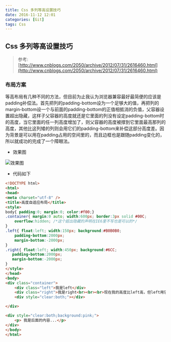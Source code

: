 ```yaml
---
title: Css 多列等高设置技巧
date: 2016-11-12 12:01
categories: [Git]
tags: Css
---
```


## Css 多列等高设置技巧

> 参考: [http://www.cnblogs.com/2050/archive/2012/07/31/2616460.html](http://www.cnblogs.com/2050/archive/2012/07/31/2616460.html)

### 布局方案

等高布局有几种不同的方法，但目前为止我认为浏览器兼容最好最简便的应该是padding补偿法。首先把列的padding-bottom设为一个足够大的值，再把列的margin-bottom设一个与前面的padding-bottom的正值相抵消的负值，父容器设置超出隐藏，这样子父容器的高度就还是它里面的列没有设定padding-bottom时的高度，当它里面的任一列高度增加了，则父容器的高度被撑到它里面最高那列的高度，其他比这列矮的列则会用它们的padding-bottom来补偿这部分高度差。因为背景是可以用在padding占用的空间里的，而且边框也是跟随padding变化的，所以就成功的完成了一个障眼法。
<!-- more -->

- 效果图

![效果图](/assets/images/3-css-1.png "css多列等高")

- 代码如下  

```html
<!DOCTYPE html>
<html>
<head>
<meta charset="utf-8" />
<title>高度自适应布局</title>
<style>
body{ padding:0; margin:0; color:#f00;}
.container{ margin:0 auto; width:600px; border:3px solid #00C;
    overflow:hidden; /*这个超出隐藏的声明在IE6里不写也是可以的*/
}
.left{ float:left; width:150px; background:#B0B0B0;
    padding-bottom:2000px;
    margin-bottom:-2000px;
}
.right{ float:left; width:450px; background:#6CC;
   padding-bottom:2000px;
   margin-bottom:-2000px;
}
</style>
</head>
<body>
<div class="container">
    <div class="left">我是left</div>
    <div class="right">我是right<br><br><br>现在我的高度比left高，但left用它的padding-bottom补偿了这部分高度</div>
    <div style="clear:both;"></div>

</div>

<div style="clear:both;background:pink;">
	<p> 我是后面的内容...</p>
</div>
</body>
</html>
```